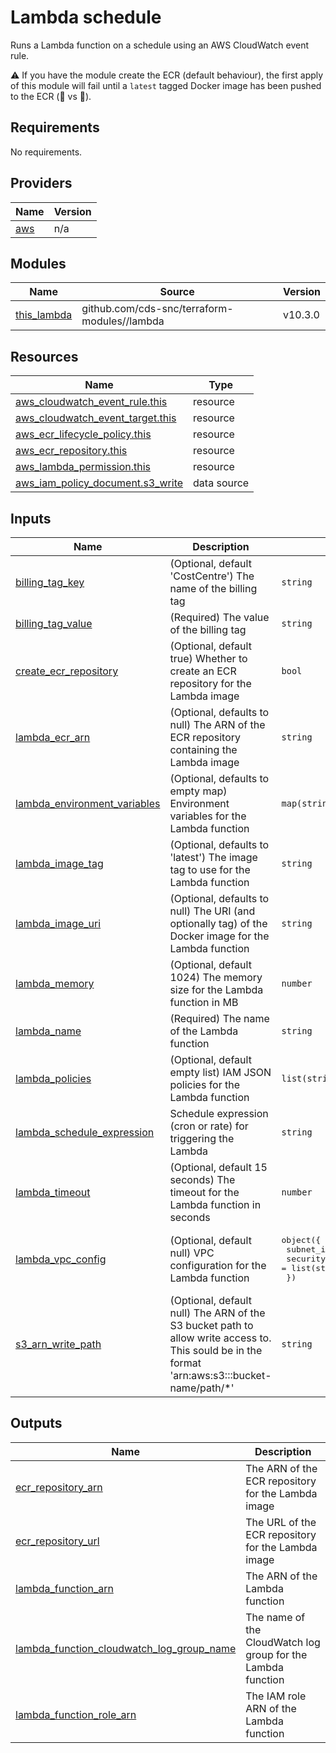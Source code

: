 # Lambda schedule

Runs a Lambda function on a schedule using an AWS CloudWatch event rule.

:warning: If you have the module create the ECR (default behaviour), the first apply of this module will fail until a `latest` tagged Docker image has been pushed to the ECR (:chicken: vs :egg:).

## Requirements

No requirements.

## Providers

| Name | Version |
|------|---------|
| <a name="provider_aws"></a> [aws](#provider\_aws) | n/a |

## Modules

| Name | Source | Version |
|------|--------|---------|
| <a name="module_this_lambda"></a> [this\_lambda](#module\_this\_lambda) | github.com/cds-snc/terraform-modules//lambda | v10.3.0 |

## Resources

| Name | Type |
|------|------|
| [aws_cloudwatch_event_rule.this](https://registry.terraform.io/providers/hashicorp/aws/latest/docs/resources/cloudwatch_event_rule) | resource |
| [aws_cloudwatch_event_target.this](https://registry.terraform.io/providers/hashicorp/aws/latest/docs/resources/cloudwatch_event_target) | resource |
| [aws_ecr_lifecycle_policy.this](https://registry.terraform.io/providers/hashicorp/aws/latest/docs/resources/ecr_lifecycle_policy) | resource |
| [aws_ecr_repository.this](https://registry.terraform.io/providers/hashicorp/aws/latest/docs/resources/ecr_repository) | resource |
| [aws_lambda_permission.this](https://registry.terraform.io/providers/hashicorp/aws/latest/docs/resources/lambda_permission) | resource |
| [aws_iam_policy_document.s3_write](https://registry.terraform.io/providers/hashicorp/aws/latest/docs/data-sources/iam_policy_document) | data source |

## Inputs

| Name | Description | Type | Default | Required |
|------|-------------|------|---------|:--------:|
| <a name="input_billing_tag_key"></a> [billing\_tag\_key](#input\_billing\_tag\_key) | (Optional, default 'CostCentre') The name of the billing tag | `string` | `"CostCentre"` | no |
| <a name="input_billing_tag_value"></a> [billing\_tag\_value](#input\_billing\_tag\_value) | (Required) The value of the billing tag | `string` | n/a | yes |
| <a name="input_create_ecr_repository"></a> [create\_ecr\_repository](#input\_create\_ecr\_repository) | (Optional, default true) Whether to create an ECR repository for the Lambda image | `bool` | `true` | no |
| <a name="input_lambda_ecr_arn"></a> [lambda\_ecr\_arn](#input\_lambda\_ecr\_arn) | (Optional, defaults to null) The ARN of the ECR repository containing the Lambda image | `string` | `null` | no |
| <a name="input_lambda_environment_variables"></a> [lambda\_environment\_variables](#input\_lambda\_environment\_variables) | (Optional, defaults to empty map) Environment variables for the Lambda function | `map(string)` | `{}` | no |
| <a name="input_lambda_image_tag"></a> [lambda\_image\_tag](#input\_lambda\_image\_tag) | (Optional, defaults to 'latest') The image tag to use for the Lambda function | `string` | `"latest"` | no |
| <a name="input_lambda_image_uri"></a> [lambda\_image\_uri](#input\_lambda\_image\_uri) | (Optional, defaults to null) The URI (and optionally tag) of the Docker image for the Lambda function | `string` | `null` | no |
| <a name="input_lambda_memory"></a> [lambda\_memory](#input\_lambda\_memory) | (Optional, default 1024) The memory size for the Lambda function in MB | `number` | `1024` | no |
| <a name="input_lambda_name"></a> [lambda\_name](#input\_lambda\_name) | (Required) The name of the Lambda function | `string` | n/a | yes |
| <a name="input_lambda_policies"></a> [lambda\_policies](#input\_lambda\_policies) | (Optional, default empty list) IAM JSON policies for the Lambda function | `list(string)` | `[]` | no |
| <a name="input_lambda_schedule_expression"></a> [lambda\_schedule\_expression](#input\_lambda\_schedule\_expression) | Schedule expression (cron or rate) for triggering the Lambda | `string` | n/a | yes |
| <a name="input_lambda_timeout"></a> [lambda\_timeout](#input\_lambda\_timeout) | (Optional, default 15 seconds) The timeout for the Lambda function in seconds | `number` | `15` | no |
| <a name="input_lambda_vpc_config"></a> [lambda\_vpc\_config](#input\_lambda\_vpc\_config) | (Optional, default null) VPC configuration for the Lambda function | <pre>object({<br/>    subnet_ids         = list(string)<br/>    security_group_ids = list(string)<br/>  })</pre> | <pre>{<br/>  "security_group_ids": [],<br/>  "subnet_ids": []<br/>}</pre> | no |
| <a name="input_s3_arn_write_path"></a> [s3\_arn\_write\_path](#input\_s3\_arn\_write\_path) | (Optional, default null) The ARN of the S3 bucket path to allow write access to.  This sould be in the format 'arn:aws:s3:::bucket-name/path/*' | `string` | `null` | no |

## Outputs

| Name | Description |
|------|-------------|
| <a name="output_ecr_repository_arn"></a> [ecr\_repository\_arn](#output\_ecr\_repository\_arn) | The ARN of the ECR repository for the Lambda image |
| <a name="output_ecr_repository_url"></a> [ecr\_repository\_url](#output\_ecr\_repository\_url) | The URL of the ECR repository for the Lambda image |
| <a name="output_lambda_function_arn"></a> [lambda\_function\_arn](#output\_lambda\_function\_arn) | The ARN of the Lambda function |
| <a name="output_lambda_function_cloudwatch_log_group_name"></a> [lambda\_function\_cloudwatch\_log\_group\_name](#output\_lambda\_function\_cloudwatch\_log\_group\_name) | The name of the CloudWatch log group for the Lambda function |
| <a name="output_lambda_function_role_arn"></a> [lambda\_function\_role\_arn](#output\_lambda\_function\_role\_arn) | The IAM role ARN of the Lambda function |
